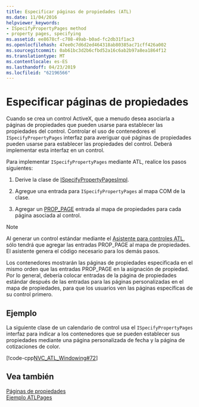 ```yaml
---
title: Especificar páginas de propiedades (ATL)
ms.date: 11/04/2016
helpviewer_keywords:
- ISpecifyPropertyPages method
- property pages, specifying
ms.assetid: ee8678cf-c708-49ab-b0ad-fc2db31f1ac3
ms.openlocfilehash: 47ee0c7d6d2ed464318ab80385ac71cff426a002
ms.sourcegitcommit: 0ab61bc3d2b6cfbd52a16c6ab2b97a8ea1864f12
ms.translationtype: MT
ms.contentlocale: es-ES
ms.lasthandoff: 04/23/2019
ms.locfileid: "62196566"
---
```

# <a name="specifying-property-pages"></a>Especificar páginas de propiedades

Cuando se crea un control ActiveX, que a menudo desea asociarla a páginas de propiedades que pueden usarse para establecer las propiedades del control. Controlar el uso de contenedores el `ISpecifyPropertyPages` interfaz para averiguar qué páginas de propiedades pueden usarse para establecer las propiedades del control. Deberá implementar esta interfaz en un control.

Para implementar `ISpecifyPropertyPages` mediante ATL, realice los pasos siguientes:

1. Derive la clase de [ISpecifyPropertyPagesImpl](../atl/reference/ispecifypropertypagesimpl-class.md).

1. Agregue una entrada para `ISpecifyPropertyPages` al mapa COM de la clase.

1. Agregar un [PROP_PAGE](reference/property-map-macros.md#prop_page) entrada al mapa de propiedades para cada página asociada al control.

> [!NOTE]
> Al generar un control estándar mediante el [Asistente para controles ATL](../atl/reference/atl-control-wizard.md), sólo tendrá que agregar las entradas PROP_PAGE al mapa de propiedades. El asistente genera el código necesario para los demás pasos.

Los contenedores mostrarán las páginas de propiedades especificada en el mismo orden que las entradas PROP_PAGE en la asignación de propiedad. Por lo general, debería colocar entradas de la página de propiedades estándar después de las entradas para las páginas personalizadas en el mapa de propiedades, para que los usuarios ven las páginas específicas de su control primero.

## <a name="example"></a>Ejemplo

La siguiente clase de un calendario de control usa el `ISpecifyPropertyPages` interfaz para indicar a los contenedores que se pueden establecer sus propiedades mediante una página personalizada de fecha y la página de cotizaciones de color.

[!code-cpp[NVC_ATL_Windowing#72](../atl/codesnippet/cpp/specifying-property-pages_1.h)]

## <a name="see-also"></a>Vea también

[Páginas de propiedades](../atl/atl-com-property-pages.md)<br/>
[Ejemplo ATLPages](../overview/visual-cpp-samples.md)
